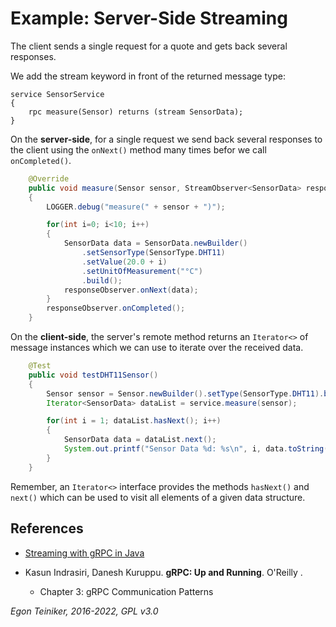 # Example: Server-Side Streaming

The client sends a single request for a quote and gets back several responses.

We add the stream keyword in front of the returned message type:
```
service SensorService
{
    rpc measure(Sensor) returns (stream SensorData);
}
```

On the **server-side**, for a single request we send back several responses to the client using the `onNext()`
method many times befor we call `onCompleted()`.

```Java
    @Override
    public void measure(Sensor sensor, StreamObserver<SensorData> responseObserver)
    {
        LOGGER.debug("measure(" + sensor + ")");

        for(int i=0; i<10; i++)
        {
            SensorData data = SensorData.newBuilder()
                .setSensorType(SensorType.DHT11)
                .setValue(20.0 + i)
                .setUnitOfMeasurement("°C")
                .build();
            responseObserver.onNext(data);
        }
        responseObserver.onCompleted();
    }
```

On the **client-side**, the server's remote method returns an `Iterator<>` of message instances which we
can use to iterate over the received data.

```Java
    @Test
    public void testDHT11Sensor()
    {
        Sensor sensor = Sensor.newBuilder().setType(SensorType.DHT11).build();
        Iterator<SensorData> dataList = service.measure(sensor);

        for(int i = 1; dataList.hasNext(); i++)
        {
            SensorData data = dataList.next();
            System.out.printf("Sensor Data %d: %s\n", i, data.toString());
        }
    }
```

Remember, an `Iterator<>` interface provides the methods `hasNext()` and `next()` which can be used to 
visit all elements of a given data structure.



## References

* [Streaming with gRPC in Java](https://www.baeldung.com/java-grpc-streaming)

* Kasun Indrasiri, Danesh Kuruppu. **gRPC: Up and Running**. O'Reilly .
    * Chapter 3: gRPC Communication Patterns

*Egon Teiniker, 2016-2022, GPL v3.0*
